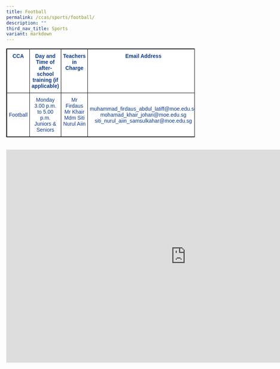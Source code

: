 ```yaml
---
title: Football
permalink: /ccas/sports/football/
description: ""
third_nav_title: Sports
variant: markdown
---
```

<style type="text/css">
.tg  {border-collapse:collapse;border-spacing:0;}
.tg td{border-color:black;border-style:solid;border-width:1px;font-family:Arial, sans-serif;font-size:14px;
  overflow:hidden;padding:10px 5px;word-break:normal;}
.tg th{border-color:black;border-style:solid;border-width:1px;font-family:Arial, sans-serif;font-size:14px;
  font-weight:normal;overflow:hidden;padding:10px 5px;word-break:normal;}
.tg .tg-m9di{background-color:#FFF;color:#0C3989;text-align:center;vertical-align:middle}
.tg .tg-pg9x{background-color:#FFF;color:#0C3989;font-weight:bold;text-align:center;vertical-align:top}
.tg .tg-u2s6{background-color:#FFF;color:#0C3989;text-align:center;vertical-align:top}
</style>
<table class="tg" style="border: 1px solid black">
<thead>
  <tr style="border: 1px solid black">
    <th class="tg-pg9x" style="border: 1px solid black">CCA</th>
    <th class="tg-pg9x" style="border: 1px solid black">Day and Time of after-school training (if applicable)</th>
    <th class="tg-pg9x" style="border: 1px solid black">Teachers in Charge</th>
    <th class="tg-pg9x" style="border: 1px solid black">Email Address</th>
  </tr>
</thead>
<tbody>
  <tr style="border: 1px solid black">
    <td class="tg-m9di" style="border: 1px solid black">Football</td>
    <td class="tg-m9di" style="border: 1px solid black">Monday 3.00 p.m. to 5.00 p.m.<br>Juniors &amp; Seniors</td>
    <td class="tg-u2s6" style="border: 1px solid black"><span style="font-weight:400;color:#0C3989">Mr Firdaus</span><br><span style="font-weight:400;color:#0C3989">Mr Khair</span><br>Mdm Siti Nurul Aiin<br></td>
    <td class="tg-m9di" style="border: 1px solid black">muhammad_firdaus_abdul_latiff@moe.edu.sg mohamad_khair_johari@moe.edu.sg<br>siti_nurul_aiin_samsulkahar@moe.edu.sg<br></td>
  </tr>
</tbody>
</table><br>


<iframe allowfullscreen="true" height="569" width="960" frameborder="0" src="https://docs.google.com/presentation/d/e/2PACX-1vRr3I-RYJmavVysWsccSmw6ziIC5Mh9foAf8qM1JMvygTkno6Z3KMKHaQ9fZwmfZMVX5XkPFPZmM_8e/embed?start=false&amp;loop=false&amp;delayms=3000"></iframe>
